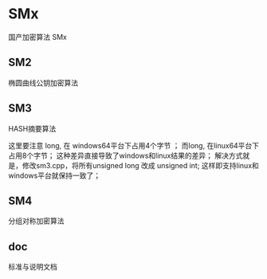 # SMx
国产加密算法 SMx 
## SM2
椭圆曲线公钥加密算法
## SM3
HASH摘要算法

这里要注意 long, 在 windows64平台下占用4个字节 ；
而long, 在linux64平台下占用8个字节；
这种差异直接导致了windows和linux结果的差异；
解决方式就是，修改sm3.cpp，将所有unsigned long 改成 unsigned int;
这样即支持linux和windows平台就保持一致了；
## SM4
分组对称加密算法
## doc
标准与说明文档


